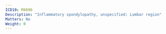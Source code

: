 ```yaml
---
ICD10: M4696
Description: "Inflammatory spondylopathy, unspecified: Lumbar region"
Matters: No
Weight: 0
---
```

